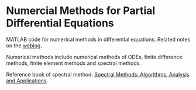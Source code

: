 # Numercial Methods for Partial Differential Equations

MATLAB code for numerical methods in differential equations. Related notes on the [weblog](https://andy123t.github.io/).

Numerical methods include numerical methods of ODEs, finite difference methods, finite element methods and spectral methods.

Reference book of spectral method: [Spectral Methods: Algorithms, Analysis and Applications](https://blogs.ntu.edu.sg/wanglilian/book/).
